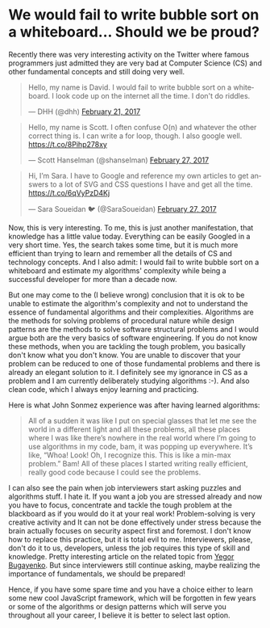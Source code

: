 # We would fail to write bubble sort on a whiteboard... Should we be proud? 

Recently there was very interesting activity on the Twitter where famous programmers just admitted they are very bad at Computer Science (CS) and other fundamental concepts and still doing very well. 

<blockquote class="twitter-tweet" data-lang="en"><p lang="en" dir="ltr">Hello, my name is David. I would fail to write bubble sort on a whiteboard. I look code up on the internet all the time. I don&#39;t do riddles.</p>&mdash; DHH (@dhh) <a href="https://twitter.com/dhh/status/834146806594433025">February 21, 2017</a></blockquote>
<script async src="//platform.twitter.com/widgets.js" charset="utf-8"></script>

<blockquote class="twitter-tweet" data-lang="en"><p lang="en" dir="ltr">Hello, my name is Scott. I often confuse O(n) and whatever the other correct thing is. I can write a for loop, though. I also google well. <a href="https://t.co/8Pihp278xy">https://t.co/8Pihp278xy</a></p>&mdash; Scott Hanselman (@shanselman) <a href="https://twitter.com/shanselman/status/836253764436787200">February 27, 2017</a></blockquote>
<script async src="//platform.twitter.com/widgets.js" charset="utf-8"></script>

<blockquote class="twitter-tweet" data-lang="en"><p lang="en" dir="ltr">Hi, I’m Sara. I have to Google and reference my own articles to get answers to a lot of SVG and CSS questions I have and get all the time. <a href="https://t.co/6qVyPzD4Kj">https://t.co/6qVyPzD4Kj</a></p>&mdash; Sara Soueidan 🐦 (@SaraSoueidan) <a href="https://twitter.com/SaraSoueidan/status/836037135652245504">February 27, 2017</a></blockquote>
<script async src="//platform.twitter.com/widgets.js" charset="utf-8"></script>

Now, this is very interesting. To me, this is just another manifestation, that knowledge has a little value today. Everything can be easily Googled in a very short time. Yes, the search takes some time, but it is much more efficient than trying to learn and remember all the details of CS and technology concepts. And I also admit: I would fail to write bubble sort on a whiteboard and estimate my algorithms' complexity while being a successful developer for more than a decade now.

But one may come to the (I believe wrong) conclusion that it is ok to be unable to estimate the algorithm's complexity and not to understand the essence of fundamental algorithms and their complexities. Algorithms are the methods for solving problems of procedural nature while design patterns are the methods to solve software structural problems and I would argue both are the very basics of software engineering. If you do not know these methods, when you are tackling the tough problem, you basically don't know what you don't know. You are unable to discover that your problem can be reduced to one of those fundamental problems and there is already an elegant solution to it. I definitely see my ignorance in CS as a problem and I am currently deliberately studying algorithms :-). And also clean code, which I always enjoy learning and practicing.

Here is what John Sonmez experience was after having learned algorithms:
>All of a sudden it was like I put on special glasses that let me see the world in a different light and all these problems, all these places where I was like there’s nowhere in the real world where I’m going to use algorithms in my code, bam, it was popping up everywhere. It’s like, “Whoa! Look! Oh, I recognize this. This is like a min-max problem.” Bam! All of these places I started writing really efficient, really good code because I could see the problems.

I can also see the pain when job interviewers start asking puzzles and algorithms stuff. I hate it. If you want a job you are stressed already and now you have to focus, concentrate and tackle the tough problem at the blackboard as if you would do it at your real work! Problem-solving is very creative activity and It can not be done effectively under stress because the brain actually focuses on security aspect first and foremost. I don't know how to replace this practice, but it is total evil to me. Interviewers, please, don't do it to us, developers, unless the job requires this type of skill and knowledge. Pretty interesting article on the related topic from [Yegor Bugayenko](http://www.yegor256.com/2017/02/21/say-no-to-google-recruiters.html). But since interviewers still continue asking, maybe realizing the importance of fundamentals, we should be prepared!

Hence, if you have some spare time and you have a choice either to learn some new cool JavaScript framework, which will be forgotten in few years or some of the algorithms or design patterns which will serve you throughout all your career, I believe it is better to select last option.
